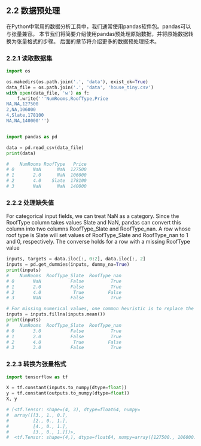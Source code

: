 ## 2.2 数据预处理
在Python中常用的数据分析工具中，我们通常使用pandas软件包。pandas可以与张量兼容。 本节我们将简要介绍使用pandas预处理原始数据，并将原始数据转换为张量格式的步骤。 后面的章节将介绍更多的数据预处理技术。

### 2.2.1 读取数据集
```python
import os

os.makedirs(os.path.join('.', 'data'), exist_ok=True)
data_file = os.path.join('.', 'data', 'house_tiny.csv')
with open(data_file, 'w') as f:
    f.write('''NumRooms,RoofType,Price
NA,NA,127500
2,NA,106000
4,Slate,178100
NA,NA,140000''')


import pandas as pd

data = pd.read_csv(data_file)
print(data)

#    NumRooms RoofType   Price
# 0       NaN      NaN  127500
# 1       2.0      NaN  106000
# 2       4.0    Slate  178100
# 3       NaN      NaN  140000
```

### 2.2.2 处理缺失值

For categorical input fields, we can treat NaN as a category. Since the RoofType column takes values Slate and NaN, pandas can convert this column into two columns RoofType_Slate and RoofType_nan. A row whose roof type is Slate will set values of RoofType_Slate and RoofType_nan to 1 and 0, respectively. The converse holds for a row with a missing RoofType value
```python
inputs, targets = data.iloc[:, 0:2], data.iloc[:, 2]
inputs = pd.get_dummies(inputs, dummy_na=True)
print(inputs)
#    NumRooms  RoofType_Slate  RoofType_nan
# 0       NaN           False          True
# 1       2.0           False          True
# 2       4.0            True         False
# 3       NaN           False          True

# For missing numerical values, one common heuristic is to replace the NaN entries with the mean value of the corresponding column.
inputs = inputs.fillna(inputs.mean())
print(inputs)
#    NumRooms  RoofType_Slate  RoofType_nan
# 0       3.0           False          True
# 1       2.0           False          True
# 2       4.0            True         False
# 3       3.0           False          True

```

### 2.2.3 转换为张量格式
```python
import tensorflow as tf

X = tf.constant(inputs.to_numpy(dtype=float))
y = tf.constant(outputs.to_numpy(dtype=float))
X, y

# (<tf.Tensor: shape=(4, 3), dtype=float64, numpy=
#  array([[3., 1., 0.],
#         [2., 0., 1.],
#         [4., 0., 1.],
#         [3., 0., 1.]])>,
#  <tf.Tensor: shape=(4,), dtype=float64, numpy=array([127500., 106000., 178100., 140000.])>)
```